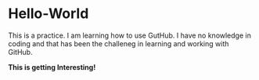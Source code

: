 # Hello-World
This is a practice. I am learning how to use GutHub.
I have no knowledge in coding and that has been the challeneg in learning and working with GitHub.

****This is getting Interesting!****
